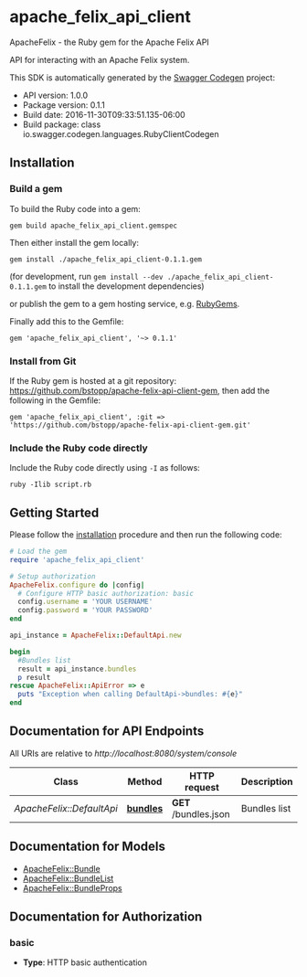 # apache_felix_api_client

ApacheFelix - the Ruby gem for the Apache Felix API

API for interacting with an Apache Felix system.

This SDK is automatically generated by the [Swagger Codegen](https://github.com/swagger-api/swagger-codegen) project:

- API version: 1.0.0
- Package version: 0.1.1
- Build date: 2016-11-30T09:33:51.135-06:00
- Build package: class io.swagger.codegen.languages.RubyClientCodegen

## Installation

### Build a gem

To build the Ruby code into a gem:

```shell
gem build apache_felix_api_client.gemspec
```

Then either install the gem locally:

```shell
gem install ./apache_felix_api_client-0.1.1.gem
```
(for development, run `gem install --dev ./apache_felix_api_client-0.1.1.gem` to install the development dependencies)

or publish the gem to a gem hosting service, e.g. [RubyGems](https://rubygems.org/).

Finally add this to the Gemfile:

    gem 'apache_felix_api_client', '~> 0.1.1'

### Install from Git

If the Ruby gem is hosted at a git repository: https://github.com/bstopp/apache-felix-api-client-gem, then add the following in the Gemfile:

    gem 'apache_felix_api_client', :git => 'https://github.com/bstopp/apache-felix-api-client-gem.git'

### Include the Ruby code directly

Include the Ruby code directly using `-I` as follows:

```shell
ruby -Ilib script.rb
```

## Getting Started

Please follow the [installation](#installation) procedure and then run the following code:
```ruby
# Load the gem
require 'apache_felix_api_client'

# Setup authorization
ApacheFelix.configure do |config|
  # Configure HTTP basic authorization: basic
  config.username = 'YOUR USERNAME'
  config.password = 'YOUR PASSWORD'
end

api_instance = ApacheFelix::DefaultApi.new

begin
  #Bundles list
  result = api_instance.bundles
  p result
rescue ApacheFelix::ApiError => e
  puts "Exception when calling DefaultApi->bundles: #{e}"
end

```

## Documentation for API Endpoints

All URIs are relative to *http://localhost:8080/system/console*

Class | Method | HTTP request | Description
------------ | ------------- | ------------- | -------------
*ApacheFelix::DefaultApi* | [**bundles**](docs/DefaultApi.md#bundles) | **GET** /bundles.json | Bundles list


## Documentation for Models

 - [ApacheFelix::Bundle](docs/Bundle.md)
 - [ApacheFelix::BundleList](docs/BundleList.md)
 - [ApacheFelix::BundleProps](docs/BundleProps.md)


## Documentation for Authorization


### basic

- **Type**: HTTP basic authentication

